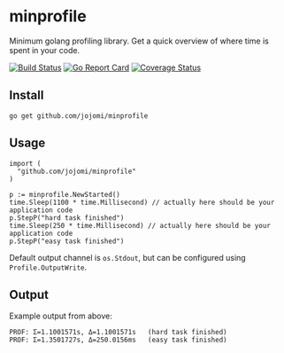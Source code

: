 # minprofile

Minimum golang profiling library. Get a quick overview of where time is spent in your code.

[![Build Status](https://travis-ci.org/restic/restic.svg?branch=master)](https://travis-ci.org/restic/restic) [![Go Report Card](https://goreportcard.com/badge/github.com/jojomi/minprofile)](https://goreportcard.com/report/github.com/jojomi/minprofile) [![Coverage Status](https://coveralls.io/repos/github/jojomi/minprofile/badge.svg?branch=master)](https://coveralls.io/github/jojomi/minprofile?branch=master)

## Install

    go get github.com/jojomi/minprofile


## Usage

    import (
      "github.com/jojomi/minprofile"
    )

    p := minprofile.NewStarted()
    time.Sleep(1100 * time.Millisecond) // actually here should be your application code
    p.StepP("hard task finished")
    time.Sleep(250 * time.Millisecond) // actually here should be your application code
    p.StepP("easy task finished")

Default output channel is `os.Stdout`, but can be configured using `Profile.OutputWrite`.


## Output

Example output from above:

    PROF: Σ=1.1001571s, Δ=1.1001571s   (hard task finished)
    PROF: Σ=1.3501727s, Δ=250.0156ms   (easy task finished)
